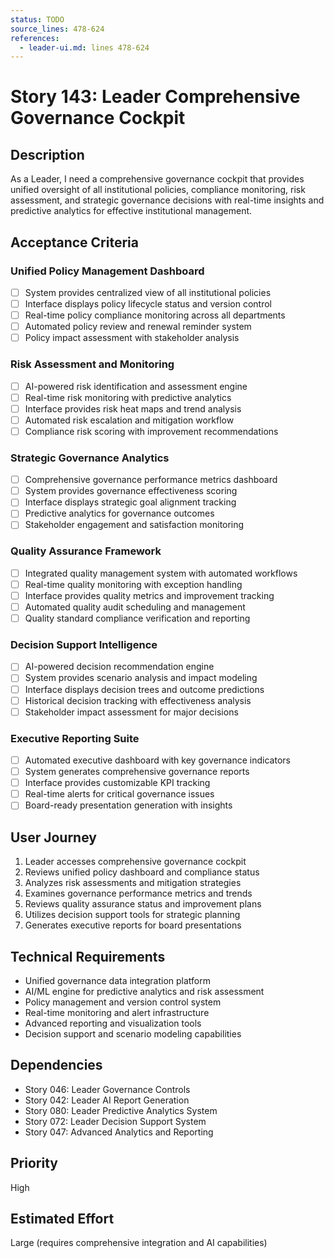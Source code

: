 ```yaml
---
status: TODO
source_lines: 478-624
references:
  - leader-ui.md: lines 478-624
---
```


# Story 143: Leader Comprehensive Governance Cockpit

## Description
As a Leader, I need a comprehensive governance cockpit that provides unified oversight of all institutional policies, compliance monitoring, risk assessment, and strategic governance decisions with real-time insights and predictive analytics for effective institutional management.

## Acceptance Criteria

### Unified Policy Management Dashboard
- [ ] System provides centralized view of all institutional policies
- [ ] Interface displays policy lifecycle status and version control
- [ ] Real-time policy compliance monitoring across all departments
- [ ] Automated policy review and renewal reminder system
- [ ] Policy impact assessment with stakeholder analysis

### Risk Assessment and Monitoring
- [ ] AI-powered risk identification and assessment engine
- [ ] Real-time risk monitoring with predictive analytics
- [ ] Interface provides risk heat maps and trend analysis
- [ ] Automated risk escalation and mitigation workflow
- [ ] Compliance risk scoring with improvement recommendations

### Strategic Governance Analytics
- [ ] Comprehensive governance performance metrics dashboard
- [ ] System provides governance effectiveness scoring
- [ ] Interface displays strategic goal alignment tracking
- [ ] Predictive analytics for governance outcomes
- [ ] Stakeholder engagement and satisfaction monitoring

### Quality Assurance Framework
- [ ] Integrated quality management system with automated workflows
- [ ] Real-time quality monitoring with exception handling
- [ ] Interface provides quality metrics and improvement tracking
- [ ] Automated quality audit scheduling and management
- [ ] Quality standard compliance verification and reporting

### Decision Support Intelligence
- [ ] AI-powered decision recommendation engine
- [ ] System provides scenario analysis and impact modeling
- [ ] Interface displays decision trees and outcome predictions
- [ ] Historical decision tracking with effectiveness analysis
- [ ] Stakeholder impact assessment for major decisions

### Executive Reporting Suite
- [ ] Automated executive dashboard with key governance indicators
- [ ] System generates comprehensive governance reports
- [ ] Interface provides customizable KPI tracking
- [ ] Real-time alerts for critical governance issues
- [ ] Board-ready presentation generation with insights

## User Journey
1. Leader accesses comprehensive governance cockpit
2. Reviews unified policy dashboard and compliance status
3. Analyzes risk assessments and mitigation strategies
4. Examines governance performance metrics and trends
5. Reviews quality assurance status and improvement plans
6. Utilizes decision support tools for strategic planning
7. Generates executive reports for board presentations

## Technical Requirements
- Unified governance data integration platform
- AI/ML engine for predictive analytics and risk assessment
- Policy management and version control system
- Real-time monitoring and alert infrastructure
- Advanced reporting and visualization tools
- Decision support and scenario modeling capabilities

## Dependencies
- Story 046: Leader Governance Controls
- Story 042: Leader AI Report Generation
- Story 080: Leader Predictive Analytics System
- Story 072: Leader Decision Support System
- Story 047: Advanced Analytics and Reporting

## Priority
High

## Estimated Effort
Large (requires comprehensive integration and AI capabilities)